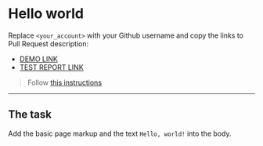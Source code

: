 # Hello world
Replace `<your_account>` with your Github username and copy the links to Pull Request description:
- [DEMO LINK](https://makssisua.github.io/layout_hello-world/)
- [TEST REPORT LINK](https://makssisua.github.io/layout_hello-world/report/html_report/)

> Follow [this instructions](https://github.com/mate-academy/layout_task-guideline#how-to-solve-the-layout-tasks-on-github)
___

## The task
Add the basic page markup and the text `Hello, world!` into the body.
